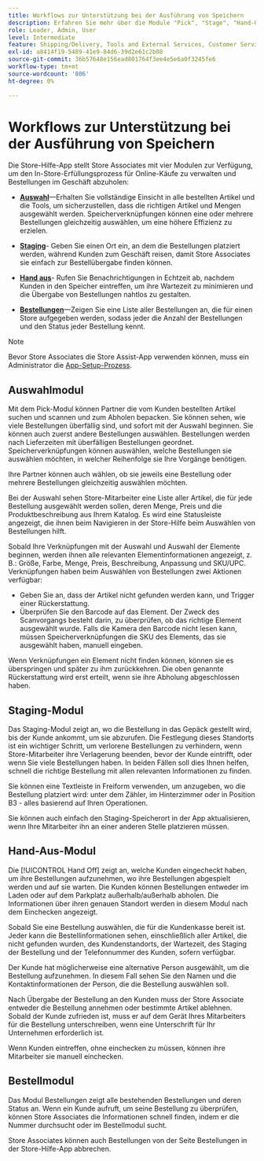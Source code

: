 ```yaml
---
title: Workflows zur Unterstützung bei der Ausführung von Speichern
description: Erfahren Sie mehr über die Module "Pick", "Stage", "Hand-Off"und "Orders", die in der Store Assist App verfügbar sind. Diese Module ermöglichen den End-to-End-Workflow zur Store-Erfüllung für BOPIS-Bestellungen. Store Associates verwenden diese Module zur Verwaltung und Bereitstellung von Store-Pickup-Bestellungen für Kunden.
role: Leader, Admin, User
level: Intermediate
feature: Shipping/Delivery, Tools and External Services, Customer Service
exl-id: a8414f19-5489-41e9-84d6-39d2e61c2b08
source-git-commit: 36b57648e156ead801764f3ee4e5e6a0f3245fe6
workflow-type: tm+mt
source-wordcount: '806'
ht-degree: 0%

---
```


# Workflows zur Unterstützung bei der Ausführung von Speichern

Die Store-Hilfe-App stellt Store Associates mit vier Modulen zur Verfügung, um den In-Store-Erfüllungsprozess für Online-Käufe zu verwalten und Bestellungen im Geschäft abzuholen:

- **[Auswahl](#pick-module)**—Erhalten Sie vollständige Einsicht in alle bestellten Artikel und die Tools, um sicherzustellen, dass die richtigen Artikel und Mengen ausgewählt werden. Speicherverknüpfungen können eine oder mehrere Bestellungen gleichzeitig auswählen, um eine höhere Effizienz zu erzielen.

- **[Staging](#stage-module)**- Geben Sie einen Ort ein, an dem die Bestellungen platziert werden, während Kunden zum Geschäft reisen, damit Store Associates sie einfach zur Bestellübergabe finden können.

- **[Hand aus](#hand-off-module)**- Rufen Sie Benachrichtigungen in Echtzeit ab, nachdem Kunden in den Speicher eintreffen, um ihre Wartezeit zu minimieren und die Übergabe von Bestellungen nahtlos zu gestalten.

- **[Bestellungen](#orders-module)**—Zeigen Sie eine Liste aller Bestellungen an, die für einen Store aufgegeben werden, sodass jeder die Anzahl der Bestellungen und den Status jeder Bestellung kennt.

>[!NOTE]
>
>Bevor Store Associates die Store Assist-App verwenden können, muss ein Administrator die [App-Setup-Prozess](app-setup.md).

## Auswahlmodul

Mit dem Pick-Modul können Partner die vom Kunden bestellten Artikel suchen und scannen und zum Abholen bepacken. Sie können sehen, wie viele Bestellungen überfällig sind, und sofort mit der Auswahl beginnen. Sie können auch zuerst andere Bestellungen auswählen. Bestellungen werden nach Lieferzeiten mit überfälligen Bestellungen geordnet. Speicherverknüpfungen können auswählen, welche Bestellungen sie auswählen möchten, in welcher Reihenfolge sie Ihre Vorgänge benötigen.

Ihre Partner können auch wählen, ob sie jeweils eine Bestellung oder mehrere Bestellungen gleichzeitig auswählen möchten.

Bei der Auswahl sehen Store-Mitarbeiter eine Liste aller Artikel, die für jede Bestellung ausgewählt werden sollen, deren Menge, Preis und die Produktbeschreibung aus Ihrem Katalog. Es wird eine Statusleiste angezeigt, die ihnen beim Navigieren in der Store-Hilfe beim Auswählen von Bestellungen hilft.

Sobald Ihre Verknüpfungen mit der Auswahl und Auswahl der Elemente beginnen, werden ihnen alle relevanten Elementinformationen angezeigt, z. B.: Größe, Farbe, Menge, Preis, Beschreibung, Anpassung und SKU/UPC. Verknüpfungen haben beim Auswählen von Bestellungen zwei Aktionen verfügbar:

- Geben Sie an, dass der Artikel nicht gefunden werden kann, und Trigger einer Rückerstattung.
- Überprüfen Sie den Barcode auf das Element. Der Zweck des Scanvorgangs besteht darin, zu überprüfen, ob das richtige Element ausgewählt wurde. Falls die Kamera den Barcode nicht lesen kann, müssen Speicherverknüpfungen die SKU des Elements, das sie ausgewählt haben, manuell eingeben.

Wenn Verknüpfungen ein Element nicht finden können, können sie es überspringen und später zu ihm zurückkehren.  Die oben genannte Rückerstattung wird erst erteilt, wenn sie ihre Abholung abgeschlossen haben.

## Staging-Modul

Das Staging-Modul zeigt an, wo die Bestellung in das Gepäck gestellt wird, bis der Kunde ankommt, um sie abzurufen. Die Festlegung dieses Standorts ist ein wichtiger Schritt, um verlorene Bestellungen zu verhindern, wenn Store-Mitarbeiter ihre Verlagerung beenden, bevor der Kunde eintrifft, oder wenn Sie viele Bestellungen haben. In beiden Fällen soll dies Ihnen helfen, schnell die richtige Bestellung mit allen relevanten Informationen zu finden.

Sie können eine Textleiste in Freiform verwenden, um anzugeben, wo die Bestellung platziert wird: unter dem Zähler, im Hinterzimmer oder in Position B3 - alles basierend auf Ihren Operationen.

Sie können auch einfach den Staging-Speicherort in der App aktualisieren, wenn Ihre Mitarbeiter ihn an einer anderen Stelle platzieren müssen.

## Hand-Aus-Modul

Die [!UICONTROL Hand Off] zeigt an, welche Kunden eingecheckt haben, um ihre Bestellungen aufzunehmen, wo ihre Bestellungen abgespielt werden und auf sie warten. Die Kunden können Bestellungen entweder im Laden oder auf dem Parkplatz außerhalb/außerhalb abholen. Die Informationen über ihren genauen Standort werden in diesem Modul nach dem Einchecken angezeigt.

Sobald Sie eine Bestellung auswählen, die für die Kundenkasse bereit ist. Jeder kann die Bestellinformationen sehen, einschließlich aller Artikel, die nicht gefunden wurden, des Kundenstandorts, der Wartezeit, des Staging der Bestellung und der Telefonnummer des Kunden, sofern verfügbar.

Der Kunde hat möglicherweise eine alternative Person ausgewählt, um die Bestellung aufzunehmen. In diesem Fall sehen Sie den Namen und die Kontaktinformationen der Person, die die Bestellung auswählen soll.

Nach Übergabe der Bestellung an den Kunden muss der Store Associate entweder die Bestellung annehmen oder bestimmte Artikel ablehnen. Sobald der Kunde zufrieden ist, muss er auf dem Gerät Ihres Mitarbeiters für die Bestellung unterschreiben, wenn eine Unterschrift für Ihr Unternehmen erforderlich ist.

Wenn Kunden eintreffen, ohne einchecken zu müssen, können ihre Mitarbeiter sie manuell einchecken.

## Bestellmodul

Das Modul Bestellungen zeigt alle bestehenden Bestellungen und deren Status an. Wenn ein Kunde aufruft, um seine Bestellung zu überprüfen, können Store Associates die Informationen schnell finden, indem er die Nummer durchsucht oder im Bestellmodul sucht.

Store Associates können auch Bestellungen von der Seite Bestellungen in der Store-Hilfe-App abbrechen.
